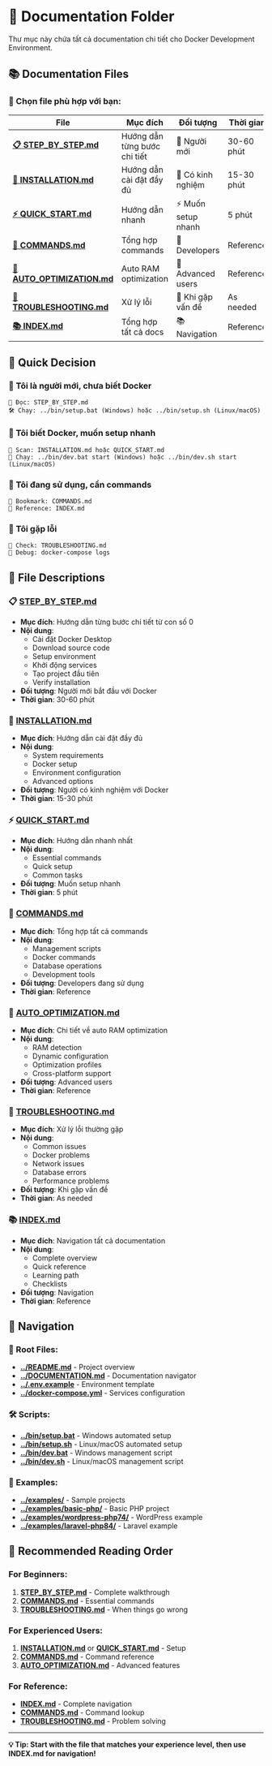 # 📁 Documentation Folder

Thư mục này chứa tất cả documentation chi tiết cho Docker Development Environment.

## 📚 Documentation Files

### **🎯 Chọn file phù hợp với bạn:**

| File | Mục đích | Đối tượng | Thời gian |
|------|----------|-----------|-----------|
| **[📋 STEP_BY_STEP.md](STEP_BY_STEP.md)** | Hướng dẫn từng bước chi tiết | 👶 Người mới | 30-60 phút |
| **[🚀 INSTALLATION.md](INSTALLATION.md)** | Hướng dẫn cài đặt đầy đủ | 🚀 Có kinh nghiệm | 15-30 phút |
| **[⚡ QUICK_START.md](QUICK_START.md)** | Hướng dẫn nhanh | ⚡ Muốn setup nhanh | 5 phút |
| **[🔧 COMMANDS.md](COMMANDS.md)** | Tổng hợp commands | 🔧 Developers | Reference |
| **[🧠 AUTO_OPTIMIZATION.md](AUTO_OPTIMIZATION.md)** | Auto RAM optimization | 🧠 Advanced users | Reference |
| **[🚨 TROUBLESHOOTING.md](TROUBLESHOOTING.md)** | Xử lý lỗi | 🚨 Khi gặp vấn đề | As needed |
| **[📚 INDEX.md](INDEX.md)** | Tổng hợp tất cả docs | 📚 Navigation | Reference |

## 🎯 Quick Decision

### **👶 Tôi là người mới, chưa biết Docker**
```
📖 Đọc: STEP_BY_STEP.md
🛠️ Chạy: ../bin/setup.bat (Windows) hoặc ../bin/setup.sh (Linux/macOS)
```

### **🚀 Tôi biết Docker, muốn setup nhanh**
```
📖 Scan: INSTALLATION.md hoặc QUICK_START.md
🚀 Chạy: ../bin/dev.bat start (Windows) hoặc ../bin/dev.sh start (Linux/macOS)
```

### **🔧 Tôi đang sử dụng, cần commands**
```
📖 Bookmark: COMMANDS.md
🔧 Reference: INDEX.md
```

### **🚨 Tôi gặp lỗi**
```
📖 Check: TROUBLESHOOTING.md
🚨 Debug: docker-compose logs
```

## 📖 File Descriptions

### **📋 [STEP_BY_STEP.md](STEP_BY_STEP.md)**
- **Mục đích**: Hướng dẫn từng bước chi tiết từ con số 0
- **Nội dung**: 
  - Cài đặt Docker Desktop
  - Download source code
  - Setup environment
  - Khởi động services
  - Tạo project đầu tiên
  - Verify installation
- **Đối tượng**: Người mới bắt đầu với Docker
- **Thời gian**: 30-60 phút

### **🚀 [INSTALLATION.md](INSTALLATION.md)**
- **Mục đích**: Hướng dẫn cài đặt đầy đủ
- **Nội dung**:
  - System requirements
  - Docker setup
  - Environment configuration
  - Advanced options
- **Đối tượng**: Người có kinh nghiệm với Docker
- **Thời gian**: 15-30 phút

### **⚡ [QUICK_START.md](QUICK_START.md)**
- **Mục đích**: Hướng dẫn nhanh nhất
- **Nội dung**:
  - Essential commands
  - Quick setup
  - Common tasks
- **Đối tượng**: Muốn setup nhanh
- **Thời gian**: 5 phút

### **🔧 [COMMANDS.md](COMMANDS.md)**
- **Mục đích**: Tổng hợp tất cả commands
- **Nội dung**:
  - Management scripts
  - Docker commands
  - Database operations
  - Development tools
- **Đối tượng**: Developers đang sử dụng
- **Thời gian**: Reference

### **🧠 [AUTO_OPTIMIZATION.md](AUTO_OPTIMIZATION.md)**
- **Mục đích**: Chi tiết về auto RAM optimization
- **Nội dung**:
  - RAM detection
  - Dynamic configuration
  - Optimization profiles
  - Cross-platform support
- **Đối tượng**: Advanced users
- **Thời gian**: Reference

### **🚨 [TROUBLESHOOTING.md](TROUBLESHOOTING.md)**
- **Mục đích**: Xử lý lỗi thường gặp
- **Nội dung**:
  - Common issues
  - Docker problems
  - Network issues
  - Database errors
  - Performance problems
- **Đối tượng**: Khi gặp vấn đề
- **Thời gian**: As needed

### **📚 [INDEX.md](INDEX.md)**
- **Mục đích**: Navigation tất cả documentation
- **Nội dung**:
  - Complete overview
  - Quick reference
  - Learning path
  - Checklists
- **Đối tượng**: Navigation
- **Thời gian**: Reference

## 🔗 Navigation

### **📁 Root Files:**
- **[../README.md](../README.md)** - Project overview
- **[../DOCUMENTATION.md](../DOCUMENTATION.md)** - Documentation navigator
- **[../.env.example](../.env.example)** - Environment template
- **[../docker-compose.yml](../docker-compose.yml)** - Services configuration

### **🛠️ Scripts:**
- **[../bin/setup.bat](../bin/setup.bat)** - Windows automated setup
- **[../bin/setup.sh](../bin/setup.sh)** - Linux/macOS automated setup
- **[../bin/dev.bat](../bin/dev.bat)** - Windows management script
- **[../bin/dev.sh](../bin/dev.sh)** - Linux/macOS management script

### **📁 Examples:**
- **[../examples/](../examples/)** - Sample projects
- **[../examples/basic-php/](../examples/basic-php/)** - Basic PHP project
- **[../examples/wordpress-php74/](../examples/wordpress-php74/)** - WordPress example
- **[../examples/laravel-php84/](../examples/laravel-php84/)** - Laravel example

## 🎯 Recommended Reading Order

### **For Beginners:**
1. **[STEP_BY_STEP.md](STEP_BY_STEP.md)** - Complete walkthrough
2. **[COMMANDS.md](COMMANDS.md)** - Essential commands
3. **[TROUBLESHOOTING.md](TROUBLESHOOTING.md)** - When things go wrong

### **For Experienced Users:**
1. **[INSTALLATION.md](INSTALLATION.md)** or **[QUICK_START.md](QUICK_START.md)** - Setup
2. **[COMMANDS.md](COMMANDS.md)** - Command reference
3. **[AUTO_OPTIMIZATION.md](AUTO_OPTIMIZATION.md)** - Advanced features

### **For Reference:**
- **[INDEX.md](INDEX.md)** - Complete navigation
- **[COMMANDS.md](COMMANDS.md)** - Command lookup
- **[TROUBLESHOOTING.md](TROUBLESHOOTING.md)** - Problem solving

---

**💡 Tip: Start with the file that matches your experience level, then use INDEX.md for navigation!**
